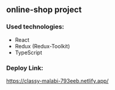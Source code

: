 ## online-shop project

### Used technologies:

- React
- Redux (Redux-Toolkit)
- TypeScript

### Deploy Link:

https://classy-malabi-793eeb.netlify.app/
